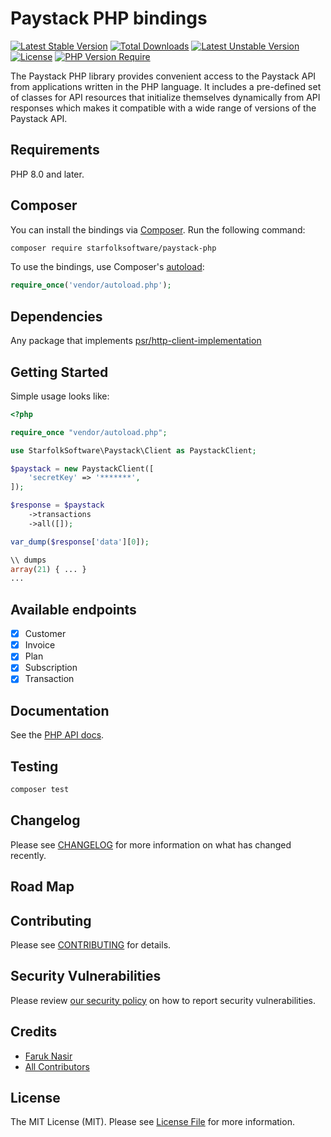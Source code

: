 # Paystack PHP bindings

[![Latest Stable Version](http://poser.pugx.org/starfolksoftware/paystack-php/v)](https://packagist.org/packages/starfolksoftware/paystack-php) [![Total Downloads](http://poser.pugx.org/starfolksoftware/paystack-php/downloads)](https://packagist.org/packages/starfolksoftware/paystack-php) [![Latest Unstable Version](http://poser.pugx.org/starfolksoftware/paystack-php/v/unstable)](https://packagist.org/packages/starfolksoftware/paystack-php) [![License](http://poser.pugx.org/starfolksoftware/paystack-php/license)](https://packagist.org/packages/starfolksoftware/paystack-php) [![PHP Version Require](http://poser.pugx.org/starfolksoftware/paystack-php/require/php)](https://packagist.org/packages/starfolksoftware/paystack-php)

The Paystack PHP library provides convenient access to the Paystack API from
applications written in the PHP language. It includes a pre-defined set of
classes for API resources that initialize themselves dynamically from API
responses which makes it compatible with a wide range of versions of the Paystack
API.

## Requirements

PHP 8.0 and later.

## Composer

You can install the bindings via [Composer](http://getcomposer.org/). Run the following command:

```bash
composer require starfolksoftware/paystack-php
```

To use the bindings, use Composer's [autoload](https://getcomposer.org/doc/01-basic-usage.md#autoloading):

```php
require_once('vendor/autoload.php');
```

## Dependencies

Any package that implements [psr/http-client-implementation](https://packagist.org/providers/psr/http-client-implementation)

## Getting Started

Simple usage looks like:

```php
<?php

require_once "vendor/autoload.php";

use StarfolkSoftware\Paystack\Client as PaystackClient;

$paystack = new PaystackClient([
    'secretKey' => '*******',
]);

$response = $paystack
    ->transactions
    ->all([]);

var_dump($response['data'][0]);

\\ dumps
array(21) { ... }
...
```

## Available endpoints

- [x] Customer
- [x] Invoice
- [x] Plan
- [x] Subscription
- [x] Transaction

## Documentation

See the [PHP API docs](https://developer.paystack.com/reference#introduction-1).


## Testing

```bash
composer test
```

## Changelog

Please see [CHANGELOG](https://github.com/starfolksoftware/paystack-php/compare/v0.0.2...v0.6.1) for more information on what has changed recently.

## Road Map

## Contributing

Please see [CONTRIBUTING](.github/CONTRIBUTING.md) for details.

## Security Vulnerabilities

Please review [our security policy](.github/CONTRIBUTING.md) on how to report security vulnerabilities.

## Credits

- [Faruk Nasir](https://github.com/frknasir)
- [All Contributors](../../contributors)

## License

The MIT License (MIT). Please see [License File](LICENSE.md) for more information.
